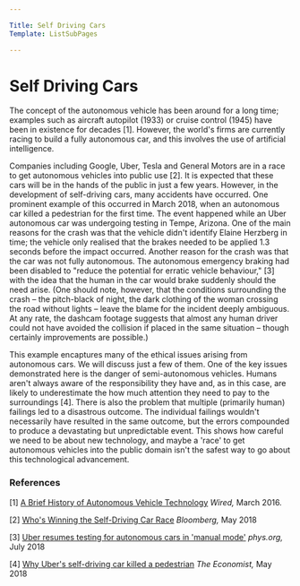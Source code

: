 ```yaml
---

Title: Self Driving Cars
Template: ListSubPages

---
```




# Self Driving Cars

The concept of the autonomous vehicle has been around for a long time; examples such as aircraft autopilot (1933) or cruise control (1945) have been in existence for decades [1]. However, the world's firms are currently racing to build a fully autonomous car, and this involves the use of artificial intelligence. 

Companies including Google, Uber, Tesla and General Motors are in a race to get autonomous vehicles into public use [2]. It is expected that these cars will be in the hands of the public in just a few years. However, in the development of self-driving cars, many accidents have occurred. One prominent example of this occurred in March 2018, when an autonomous car killed a pedestrian for the first time. The event happened while an Uber autonomous car was undergoing testing in Tempe, Arizona. One of the main reasons for the crash was that the vehicle didn't identify Elaine Herzberg in time; the vehicle only realised that the brakes needed to be applied 1.3 seconds before the impact occurred. Another reason for the crash was that the car was not fully autonomous. The autonomous emergency braking had been disabled to "reduce the potential for erratic vehicle behaviour," [3] with the idea that the human in the car would brake suddenly should the need arise. (One should note, however, that the conditions surrounding the crash – the pitch-black of night, the dark clothing of the woman crossing the road without lights – leave the blame for the incident deeply ambiguous. At any rate, the dashcam footage suggests that almost any human driver could not have avoided the collision if placed in the same situation – though certainly improvements are possible.)

This example encaptures many of the ethical issues arising from autonomous cars. We will discuss just a few of them. One of the key issues demonstrated here is the danger of semi-autonomous vehicles. Humans aren't always aware of the responsibility they have and, as in this case, are likely to underestimate the how much attention they need to pay to the surroundings [4]. There is also the problem that multiple (primarily human) failings led to a disastrous outcome. The individual failings wouldn't necessarily have resulted in the same outcome, but the errors compounded to produce a devastating but unpredictable event. This shows how careful we need to be about new technology, and maybe a 'race' to get autonomous vehicles into the public domain isn't the safest way to go about this technological advancement. 

### References
[1] [A Brief History of Autonomous Vehicle Technology](https://www.wired.com/brandlab/2016/03/a-brief-history-of-autonomous-vehicle-technology/) *Wired,* March 2016.

[2] [Who's Winning the Self-Driving Car Race](https://www.bloomberg.com/news/features/2018-05-07/who-s-winning-the-self-driving-car-race) *Bloomberg,* May 2018

[3] [Uber resumes testing for autonomous cars in 'manual mode'](https://phys.org/news/2018-07-uber-resumes-autonomous-cars-manual.html) *phys.org,* July 2018

[4] [Why Uber's self-driving car killed a pedestrian](https://www.economist.com/the-economist-explains/2018/05/29/why-ubers-self-driving-car-killed-a-pedestrian) *The Economist,* May 2018
